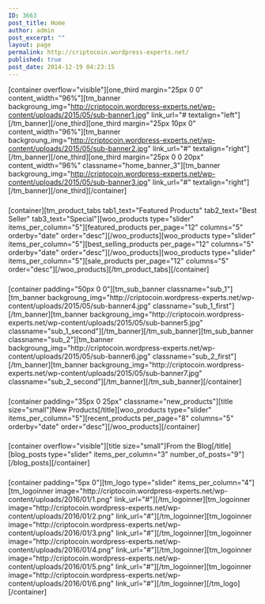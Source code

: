 ```yaml
---
ID: 3663
post_title: Home
author: admin
post_excerpt: ""
layout: page
permalink: http://criptocoin.wordpress-experts.net/
published: true
post_date: 2014-12-19 04:23:15
---
```

[container overflow="visible"][one_third margin="25px 0 0" content_width="96%"][tm_banner backgroung_img="http://criptocoin.wordpress-experts.net/wp-content/uploads/2015/05/sub-banner1.jpg" link_url="# textalign="left"][/tm_banner][/one_third][one_third margin="25px 10px 0" content_width="96%"][tm_banner backgroung_img="http://criptocoin.wordpress-experts.net/wp-content/uploads/2015/05/sub-banner2.jpg" link_url="#" textalign="right"][/tm_banner][/one_third][one_third margin="25px 0 0 20px" content_width="96%" classname="home_banner_3"][tm_banner backgroung_img="http://criptocoin.wordpress-experts.net/wp-content/uploads/2015/05/sub-banner3.jpg" link_url="#" textalign="right"][/tm_banner][/one_third][/container]
<h3 class="widget-title"></h3>
[container][tm_product_tabs tab1_text="Featured Products" tab2_text="Best Seller" tab3_text="Special"][woo_products type="slider" items_per_column="5"][featured_products per_page="12" columns="5" orderby="date" order="desc"][/woo_products][woo_products type="slider" items_per_column="5"][best_selling_products per_page="12" columns="5" orderby="date" order="desc"][/woo_products][woo_products type="slider" items_per_column="5"][sale_products per_page="12" columns="5"  order="desc"][/woo_products][/tm_product_tabs][/container]
<h3 class="widget-title"></h3>
[container padding="50px 0 0"][tm_sub_banner classname="sub_1"][tm_banner backgroung_img="http://criptocoin.wordpress-experts.net/wp-content/uploads/2015/05/sub-banner4.jpg" classname="sub_1_first"][/tm_banner][tm_banner backgroung_img="http://criptocoin.wordpress-experts.net/wp-content/uploads/2015/05/sub-banner5.jpg" classname="sub_1_second"][/tm_banner][/tm_sub_banner][tm_sub_banner classname="sub_2"][tm_banner backgroung_img="http://criptocoin.wordpress-experts.net/wp-content/uploads/2015/05/sub-banner6.jpg" classname="sub_2_first"][/tm_banner][tm_banner backgroung_img="http://criptocoin.wordpress-experts.net/wp-content/uploads/2015/05/sub-banner7.jpg" classname="sub_2_second"][/tm_banner][/tm_sub_banner][/container]
<h3 class="widget-title"></h3>
[container padding="35px 0 25px" classname="new_products"][title size="small"]New Products[/title][woo_products type="slider" items_per_column="5"][recent_products per_page="8" columns="5" orderby="date" order="desc"][/woo_products][/container]
<h3 class="widget-title"></h3>
[container overflow="visible"][title size="small"]From the Blog[/title][blog_posts type="slider" items_per_column="3" number_of_posts="9"][/blog_posts][/container]
<h3 class="widget-title"></h3>
[container padding="5px 0"][tm_logo type="slider" items_per_column="4"][tm_logoinner image="http://criptocoin.wordpress-experts.net/wp-content/uploads/2016/01/1.png" link_url="#"][/tm_logoinner][tm_logoinner image="http://criptocoin.wordpress-experts.net/wp-content/uploads/2016/01/2.png" link_url="#"][/tm_logoinner][tm_logoinner image="http://criptocoin.wordpress-experts.net/wp-content/uploads/2016/01/3.png" link_url="#"][/tm_logoinner][tm_logoinner image="http://criptocoin.wordpress-experts.net/wp-content/uploads/2016/01/4.png" link_url="#"][/tm_logoinner][tm_logoinner image="http://criptocoin.wordpress-experts.net/wp-content/uploads/2016/01/5.png" link_url="#"][/tm_logoinner][tm_logoinner image="http://criptocoin.wordpress-experts.net/wp-content/uploads/2016/01/6.png" link_url="#"][/tm_logoinner][/tm_logo][/container]